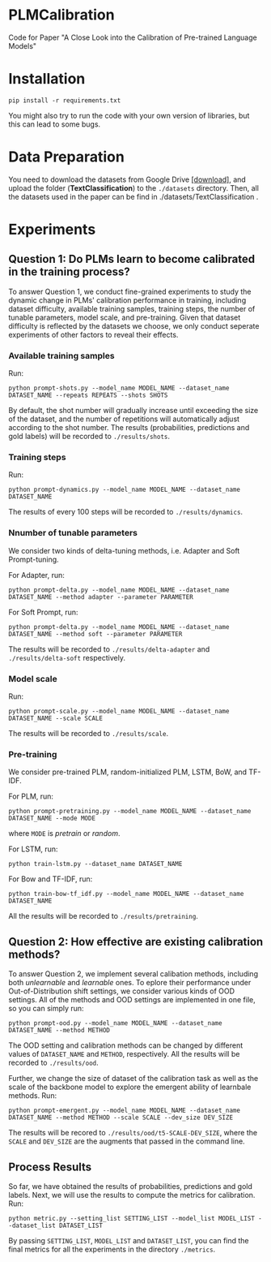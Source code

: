 # PLMCalibration

Code for Paper "A Close Look into the Calibration of Pre-trained Language Models"



# Installation

```
pip install -r requirements.txt
```

You might also try to run the code with your own version of libraries, but this can lead to some bugs.



# Data Preparation

You need to download the datasets from Google Drive [[download]](https://drive.google.com/file/d/1738RctASgLd-vRIGxo4ytZFR3Kpb5nU0/view?usp=share_link "downlaod datasets from Google Drive"), and upload the folder (**TextClassification**) to the `./datasets` directory. Then, all the datasets used in the paper can be find in ./datasets/TextClassification .



# Experiments

## Question 1: Do PLMs learn to become calibrated in the training process?

To answer Question 1, we conduct fine-grained experiments to study the dynamic change in PLMs' calibration performance in training, including dataset difficulty, available training samples, training steps, the number of tunable parameters, model scale, and pre-training. Given that dataset difficulty is reflected by the datasets we choose, we only conduct seperate experiments of other factors to reveal their effects.


### Available training samples

Run:

```
python prompt-shots.py --model_name MODEL_NAME --dataset_name DATASET_NAME --repeats REPEATS --shots SHOTS
```

By default, the shot number will gradually increase until exceeding the size of the dataset, and the number of repetitions will automatically adjust according to the shot number. The results (probabilities, predictions and gold labels) will be recorded to `./results/shots`.


### Training steps

Run:

```
python prompt-dynamics.py --model_name MODEL_NAME --dataset_name DATASET_NAME
```

The results of every 100 steps will be recorded to `./results/dynamics`.


### Nnumber of tunable parameters

We consider two kinds of delta-tuning methods, i.e. Adapter and Soft Prompt-tuning.

For Adapter, run:

```
python prompt-delta.py --model_name MODEL_NAME --dataset_name DATASET_NAME --method adapter --parameter PARAMETER
```


For Soft Prompt, run:

```
python prompt-delta.py --model_name MODEL_NAME --dataset_name DATASET_NAME --method soft --parameter PARAMETER
```

The results will be recorded to `./results/delta-adapter` and `./results/delta-soft` respectively.


### Model scale

Run:

```
python prompt-scale.py --model_name MODEL_NAME --dataset_name DATASET_NAME --scale SCALE
```

The results will be recorded to `./results/scale`.



### Pre-training

We consider pre-trained PLM, random-initialized PLM, LSTM, BoW, and TF-IDF.

For PLM, run:

```
python prompt-pretraining.py --model_name MODEL_NAME --dataset_name DATASET_NAME --mode MODE
```

where `MODE` is *pretrain* or *random*.

For LSTM, run:

```
python train-lstm.py --dataset_name DATASET_NAME
```

For Bow and TF-IDF, run:

```
python train-bow-tf_idf.py --model_name MODEL_NAME --dataset_name DATASET_NAME
```

All the results will be recorded to `./results/pretraining`.




## Question 2: How effective are existing calibration methods?

To answer Question 2, we implement several calibation methods, including both *unlearnable* and *learnable* ones. To eplore their performance under Out-of-Distribution shift settings, we consider various kinds of OOD settings. All of the methods and OOD settings are implemented in one file, so you can simply run: 

```
python prompt-ood.py --model_name MODEL_NAME --dataset_name DATASET_NAME --method METHOD
```

The OOD setting and calibration methods can be changed by different values of `DATASET_NAME` and `METHOD`, respectively. All the results will be recorded to `./results/ood`.


Further, we change the size of dataset of the calibration task as well as the scale of the backbone model to explore the emergent ability of learnbale methods. Run:

```
python prompt-emergent.py --model_name MODEL_NAME --dataset_name DATASET_NAME --method METHOD --scale SCALE --dev_size DEV_SIZE
```

The results will be recored to `./results/ood/t5-SCALE-DEV_SIZE`, where the `SCALE` and `DEV_SIZE` are the augments that passed in the command line.


## Process Results

So far, we have obtained the results of probabilities, predictions and gold labels. Next, we will use the results to compute the metrics for calibration. Run:

```
python metric.py --setting_list SETTING_LIST --model_list MODEL_LIST --dataset_list DATASET_LIST
```

By passing `SETTING_LIST`, `MODEL_LIST` and `DATASET_LIST`, you can find the final metrics for all the experiments in the directory `./metrics`.
